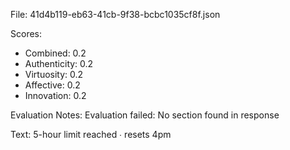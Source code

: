File: 41d4b119-eb63-41cb-9f38-bcbc1035cf8f.json

Scores:
- Combined: 0.2
- Authenticity: 0.2
- Virtuosity: 0.2
- Affective: 0.2
- Innovation: 0.2

Evaluation Notes:
Evaluation failed: No <output> section found in response

Text:
5-hour limit reached ∙ resets 4pm
